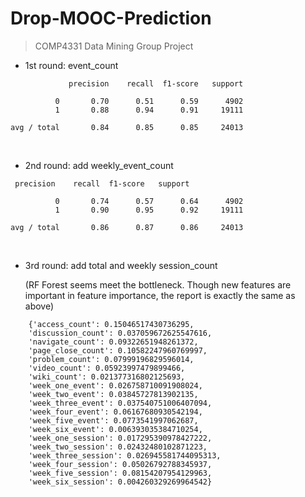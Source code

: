 # Drop-MOOC-Prediction

>  COMP4331 Data Mining Group Project



* 1st round: event_count

```
             precision    recall  f1-score   support

          0       0.70      0.51      0.59      4902
          1       0.88      0.94      0.91     19111

avg / total       0.84      0.85      0.85     24013
```

<br>

* 2nd round: add weekly_event_count

```
 precision    recall  f1-score   support

          0       0.74      0.57      0.64      4902
          1       0.90      0.95      0.92     19111

avg / total       0.86      0.87      0.86     24013
```
<br>

* 3rd round: add total and weekly session_count

  (RF Forest seems meet the bottleneck. Though new features are important in feature importance, the report is exactly the same as above)

 ```
	 {'access_count': 0.15046517430736295,
     'discussion_count': 0.037059672625547616,
     'navigate_count': 0.09322651948261372,
     'page_close_count': 0.10582247960769997,
     'problem_count': 0.07999196829596014,
     'video_count': 0.05923997479899466,
     'wiki_count': 0.021377316802125693,
     'week_one_event': 0.026758710091908024,
     'week_two_event': 0.03845727813902135,
     'week_three_event': 0.037540751006407094,
     'week_four_event': 0.06167680930542194,
     'week_five_event': 0.0773541997062687,
     'week_six_event': 0.006393035384710254,
     'week_one_session': 0.017295390978427222,
     'week_two_session': 0.02432480102871223,
     'week_three_session': 0.026945581744095313,
     'week_four_session': 0.05026792788345937,
     'week_five_session': 0.08154207954129963,
     'week_six_session': 0.004260329269964542}
 ```
